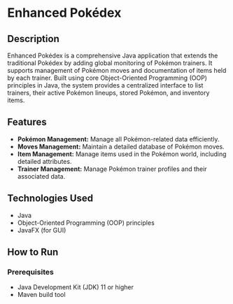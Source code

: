# Enhanced Pokédex

## Description  
Enhanced Pokédex is a comprehensive Java application that extends the traditional Pokédex by adding global monitoring of Pokémon trainers. It supports management of Pokémon moves and documentation of items held by each trainer. Built using core Object-Oriented Programming (OOP) principles in Java, the system provides a centralized interface to list trainers, their active Pokémon lineups, stored Pokémon, and inventory items.

## Features  
- **Pokémon Management:** Manage all Pokémon-related data efficiently.  
- **Moves Management:** Maintain a detailed database of Pokémon moves.  
- **Item Management:** Manage items used in the Pokémon world, including detailed attributes.  
- **Trainer Management:** Manage Pokémon trainer profiles and their associated data.

## Technologies Used  
- Java  
- Object-Oriented Programming (OOP) principles  
- JavaFX (for GUI)  

## How to Run  

### Prerequisites  
- Java Development Kit (JDK) 11 or higher  
- Maven build tool
